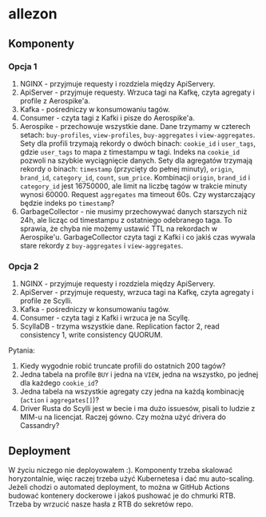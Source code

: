 # allezon

## Komponenty
### Opcja 1
1. NGINX - przyjmuje requesty i rozdziela między ApiServery.
2. ApiServer - przyjmuje requesty. Wrzuca tagi na Kafkę, czyta agregaty i profile z Aerospike'a.
3. Kafka - pośredniczy w konsumowaniu tagów.
4. Consumer - czyta tagi z Kafki i pisze do Aerospike'a.
5. Aerospike - przechowuje wszystkie dane. Dane trzymamy w czterech setach: `buy-profiles`, `view-profiles`, `buy-aggregates` i `view-aggregates`. Sety dla profili trzymają rekordy o dwóch binach: `cookie_id` i `user_tags`, gdzie `user_tags` to mapa z timestampu w tagi. Indeks na `cookie_id` pozwoli na szybkie wyciągnięcie danych. Sety dla agregatów trzymają rekordy o binach: `timestamp` (przycięty do pełnej minuty), `origin`, `brand_id`, `category_id`, `count`, `sum_price`. Kombinacji `origin`, `brand_id` i `category_id` jest 16750000, ale limit na liczbę tagów w trakcie minuty wynosi 60000. Request `aggregates` ma timeout 60s. Czy wystarczający będzie indeks po `timestamp`?
6. GarbageCollector - nie musimy przechowywać danych starszych niż 24h, ale licząc od timestampu z ostatniego odebranego taga. To sprawia, że chyba nie możemy ustawić TTL na rekordach w Aerospike'u. GarbageCollector czyta tagi z Kafki i co jakiś czas wywala stare rekordy z `buy-aggregates` i `view-aggregates`.

### Opcja 2
1. NGINX - przyjmuje requesty i rozdziela między ApiServery.
2. ApiServer - przyjmuje requesty, wrzuca tagi na Kafkę, czyta agregaty i profile ze Scylli.
3. Kafka - pośredniczy w konsumowaniu tagów.
4. Consumer - czyta tagi z Kafki i wrzuca je na Scyllę.
5. ScyllaDB - trzyma wszystkie dane. Replication factor 2, read consistency 1, write consistency QUORUM.

Pytania:
1. Kiedy wygodnie robić truncate profili do ostatnich 200 tagów?
2. Jedna tabela na profile `BUY` i jedna na `VIEW`, jedna na wszystko, po jednej dla każdego `cookie_id`?
3. Jedna tabela na wszystkie agregaty czy jedna na każdą kombinację (`action` i `aggregates[]`)?
4. Driver Rusta do Scylli jest w becie i ma dużo issuesów, pisali to ludzie z MIM-u na licencjat. Raczej gówno. Czy można użyć drivera do Cassandry?

## Deployment
W życiu niczego nie deployowałem :). Komponenty trzeba skalować horyzontalnie, więc raczej trzeba użyć Kubernetesa i dać mu auto-scaling. Jeżeli chodzi o automated deployment, to można w GitHub Actions budować kontenery dockerowe i jakoś pushować je do chmurki RTB. Trzeba by wrzucić nasze hasła z RTB do sekretów repo.
